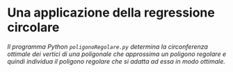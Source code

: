 # Una applicazione della regressione circolare

*Il programma Python `poligonoRegolare.py` determina la circonferenza ottimale dei vertici di una poligonale che approssima un poligono regolare e quindi individua il poligono regolare che si adatta ad essa in modo ottimale.*

